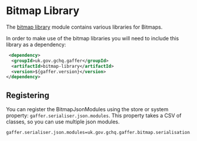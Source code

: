 # Bitmap Library

The [bitmap library](https://github.com/gchq/Gaffer/tree/master/library/bitmap-library) module contains various libraries for Bitmaps.

In order to make use of the bitmap libraries you will need to include this library as a dependency:
```xml
 <dependency>
  <groupId>uk.gov.gchq.gaffer</groupId>
  <artifactId>bitmap-library</artifactId>
  <version>${gaffer.version}</version>
</dependency>
```

## Registering

You can register the BitmapJsonModules using the store or system property: `gaffer.serialiser.json.modules`. This property takes a CSV of classes, so you can use multiple json modules.

```
gaffer.serialiser.json.modules=uk.gov.gchq.gaffer.bitmap.serialisation.json.BitmapJsonModules
```
